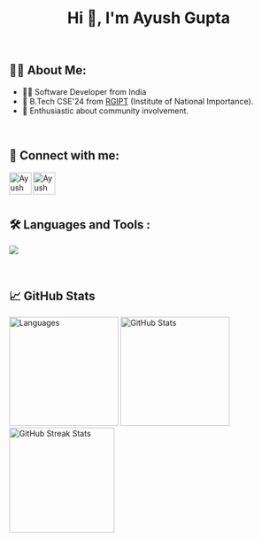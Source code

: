 <h1 align=center>
    <strong> Hi 👋, I'm Ayush Gupta </strong> 
</h1>

<br>

## 🧑‍💻 About Me:
- 👨‍💻 Software Developer from India
- 🏫 B.Tech CSE'24 from <a href="https://rgipt.ac.in/">RGIPT</a> (Institute of National Importance).
- 🎨 Enthusiastic about community involvement.

<br>

## 🤝 Connect with me:
<a href="https://www.linkedin.com/in/ayushg03/"><img align="left" src="https://skillicons.dev/icons?i=linkedin" alt="Ayush Gupta | LinkedIn" width=40px;/>
</a>
<a href="https://twitter.com/4yushGupta"><img align="left" src="https://skillicons.dev/icons?i=twitter" alt="Ayush Gupta | Twitter" width="40px"/>
</a>

<br>
<br>
<br>

<div id="badges">

## 🛠️ Languages and Tools :
<p>
  <a href="https://skillicons.dev">
   <img src="https://skillicons.dev/icons?i=javascript,typescript,react,nextjs,nodejs,express,mongodb,postgres,prisma,materialui,tailwind,cpp,nginx,docker,aws,git,github"/>
  </a>
</p>
</div>

<br>

## 📈 GitHub Stats
<div style="display: flex;">
    <div style="margin-right: 10px;">
        <img src="https://github-readme-stats.vercel.app/api/top-langs/?username=ayushg03&layout=compact&theme=highcontrast" alt="Languages" style="height: 197px;">
        <img src="https://github-readme-stats.vercel.app/api?username=ayushg03&show_icons=true&theme=highcontrast" alt="GitHub Stats" style="height: 197px;">
        <img src="https://github-readme-streak-stats.herokuapp.com/?user=ayushg03&theme=highcontrast" alt="GitHub Streak Stats" style="height: 190px;">
    </div>
</div>
<br>
